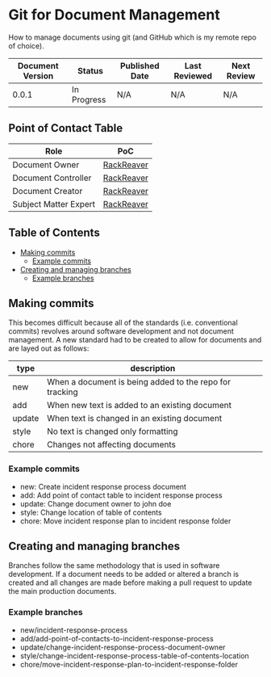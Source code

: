 # Git for Document Management

How to manage documents using git (and GitHub which is my remote repo of choice).

| Document Version | Status      | Published Date | Last Reviewed | Next Review |
| ---------------- | ----------- | -------------- | ------------- | ----------- |
| 0.0.1            | In Progress | N/A            | N/A           | N/A         |

## Point of Contact Table

| Role                  | PoC                                         |
| --------------------- | ------------------------------------------- |
| Document Owner        | [RackReaver](https://github.com/RackReaver) |
| Document Controller   | [RackReaver](https://github.com/RackReaver) |
| Document Creator      | [RackReaver](https://github.com/RackReaver) |
| Subject Matter Expert | [RackReaver](https://github.com/RackReaver) |

## Table of Contents

- [Making commits](#making-commits)
  - [Example commits](#example-commits)
- [Creating and managing branches](#creating-and-managing-branches)
  - [Example branches](#example-branches)

## Making commits

This becomes difficult because all of the standards (i.e. conventional commits) revolves around software development and not document management. A new standard had to be created to allow for documents and are layed out as follows:

| type   | description                                             |
| ------ | ------------------------------------------------------- |
| new    | When a document is being added to the repo for tracking |
| add    | When new text is added to an existing document          |
| update | When text is changed in an existing document            |
| style  | No text is changed only formatting                      |
| chore  | Changes not affecting documents                         |

### Example commits

- new: Create incident response process document
- add: Add point of contact table to incident response process
- update: Change document owner to john doe
- style: Change location of table of contents
- chore: Move incident response plan to incident response folder

## Creating and managing branches

Branches follow the same methodology that is used in software development. If a document needs to be added or altered a branch is created and all changes are made before making a pull request to update the main production documents.

### Example branches

- new/incident-response-process
- add/add-point-of-contacts-to-incident-response-process
- update/change-incident-response-process-document-owner
- style/change-incident-response-process-table-of-contents-location
- chore/move-incident-response-plan-to-incident-response-folder
